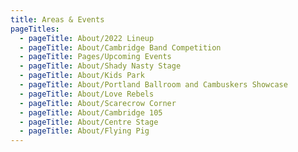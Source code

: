```yaml
---
title: Areas & Events
pageTitles:
  - pageTitle: About/2022 Lineup
  - pageTitle: About/Cambridge Band Competition
  - pageTitle: Pages/Upcoming Events
  - pageTitle: About/Shady Nasty Stage
  - pageTitle: About/Kids Park
  - pageTitle: About/Portland Ballroom and Cambuskers Showcase
  - pageTitle: About/Love Rebels
  - pageTitle: About/Scarecrow Corner
  - pageTitle: About/Cambridge 105
  - pageTitle: About/Centre Stage
  - pageTitle: About/Flying Pig
---
```



